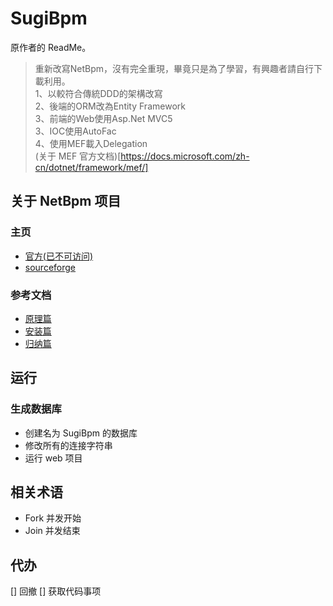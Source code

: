 # SugiBpm
原作者的 ReadMe。
> 重新改寫NetBpm，沒有完全重現，畢竟只是為了學習，有興趣者請自行下載利用。    
> 1、以較符合傳統DDD的架構改寫   
> 2、後端的ORM改為Entity Framework   
> 3、前端的Web使用Asp.Net MVC5   
> 3、IOC使用AutoFac   
> 4、使用MEF載入Delegation    
> (关于 MEF 官方文档)[https://docs.microsoft.com/zh-cn/dotnet/framework/mef/]

## 关于 NetBpm 项目
### 主页
- [官方(已不可访问)](http://www.netbpm.org)
- [sourceforge](https://sourceforge.net/projects/netbpm/)

### 参考文档
- [原理篇](http://www.uml.org.cn/soa/201512302.asp)
- [安装篇](https://www.geek-share.com/detail/2424683961.html)
- [归纳篇](https://www.cnblogs.com/anbylau2130/p/3878115.html)

## 运行
### 生成数据库
- 创建名为 SugiBpm 的数据库
- 修改所有的连接字符串
- 运行 web 项目

## 相关术语
- Fork 并发开始
- Join 并发结束


## 代办
[] 回撤
[] 获取代码事项


